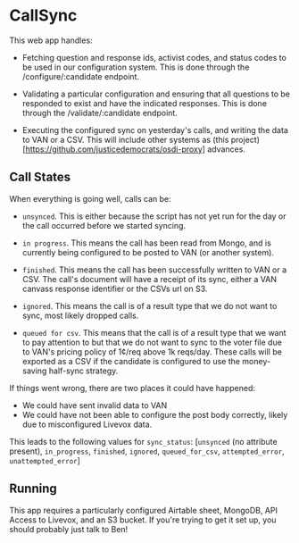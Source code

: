 # CallSync

This web app handles:
* Fetching question and response ids, activist codes, and status codes to be
  used in our configuration system. This is done through the /configure/:candidate
  endpoint.

* Validating a particular configuration and ensuring that all questions to be
  responded to exist and have the indicated responses. This is done through the
  /validate/:candidate endpoint.

* Executing the configured sync on yesterday's calls, and writing the data to VAN
  or a CSV. This will include other systems as (this project)[https://github.com/justicedemocrats/osdi-proxy]
  advances.

## Call States

When everything is going well, calls can be:
* `unsynced`. This is either because the script has not yet run for the day or
  the call occurred before we started syncing.

* `in progress`. This means the call has been read from Mongo, and is currently
  being configured to be posted to VAN (or another system).

* `finished`. This means the call has been successfully written to VAN or a CSV.
  The call's document will have a receipt of its sync, either a VAN canvass response
  identifier or the CSVs url on S3.

* `ignored`. This means the call is of a result type that we do not want to sync,
  most likely dropped calls.

* `queued for csv`. This means that the call is of a result type that we want to pay attention
  to but that we do not want to sync to the voter file due to VAN's pricing policy
  of 1¢/req above 1k reqs/day. These calls will be exported as a CSV if the
  candidate is configured to use the money-saving half-sync strategy.

If things went wrong, there are two places it could have happened:
* We could have sent invalid data to VAN
* We could have not been able to configure the post body correctly, likely due
  to misconfigured Livevox data.

This leads to the following values for `sync_status`:
[`unsynced` (no attribute present), `in_progress`, `finished`, `ignored`, `queued_for_csv`, `attempted_error`, `unattempted_error`]

## Running

This app requires a particularly configured Airtable sheet, MongoDB, API Access
to Livevox, and an S3 bucket. If you're trying to get it set up, you should
probably just talk to Ben!
